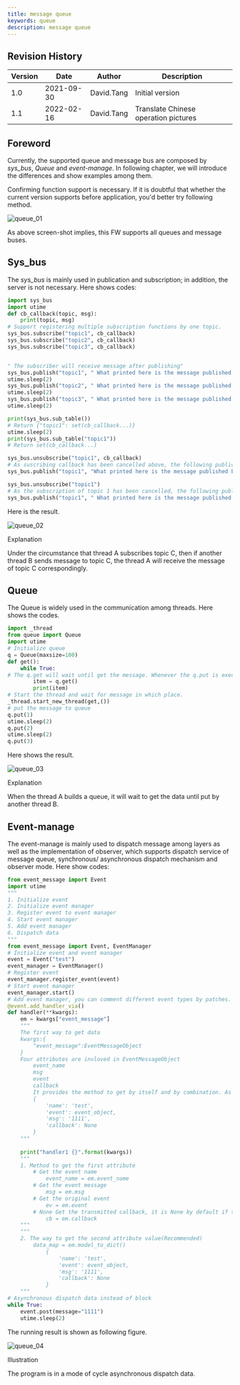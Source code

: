 ```yaml
---
title: message queue
keywords: queue
description: message queue
---
```

## Revision History

| Version | Date       | Author     | Description                          |
| ------- | ---------- | ---------- | ------------------------------------ |
| 1.0     | 2021-09-30 | David.Tang | Initial version                      |
| 1.1     | 2022-02-16 | David.Tang | Translate Chinese operation pictures |

## Foreword

Currently, the supported queue and message bus are composed by *sys_bus*, *Queue* and *event-manage*. In following chapter, we will introduce the differences and show examples among them. 

Confirming function support is necessary. If it is doubtful that whether the current version supports before application, you'd better try following method. 

![queue_01](media/queue_01.jpg)

As above screen-shot implies, this FW supports all queues and message buses. 



## Sys_bus

The *sys_bus* is mainly used in publication and subscription; in addition, the server is not necessary. Here shows codes: 

```python
import sys_bus
import utime 
def cb_callback(topic, msg):
    print(topic, msg)
# Support registering multiple subscription functions by one topic. 
sys_bus.subscribe("topic1", cb_callback)
sys_bus.subscribe("topic2", cb_callback)
sys_bus.subscribe("topic3", cb_callback)


" The subscriber will receive message after publishing"
sys_bus.publish("topic1", " What printed here is the message published by topic 1")
utime.sleep(2)
sys_bus.publish("topic2", " What printed here is the message published by topic 2")
utime.sleep(2)
sys_bus.publish("topic3", " What printed here is the message published by topic 3")
utime.sleep(2)

print(sys_bus.sub_table())
# Return {"topic1": set(cb_callback...)}
utime.sleep(2)
print(sys_bus.sub_table("topic1"))
# Return set(cb_callback...)

sys_bus.unsubscribe("topic1", cb_callback)
# As suscribing callback has been cancelled above, the following publication won' t slide into the former callback. That means: the subscribed message can still be received, however, there is no callback.  
sys_bus.publish("topic1", "What printed here is the message published by topic 1")

sys_bus.unsubscribe("topic1")
# As the subscription of topic 1 has been cancelled, the following publication won't receive any message. 
sys_bus.publish("topic1", " What printed here is the message published by topic 1")
```

Here is the result. 

![queue_02](media/queue_02.jpg)

Explanation

Under the circumstance that thread A subscribes topic C, then if another thread B sends message to topic C, the thread A will receive the message of topic C correspondingly.

## Queue

The Queue is widely used in the communication among threads.  Here shows the codes.

```python
import _thread
from queue import Queue
import utime
# Initialize queue
q = Queue(maxsize=100)
def get():
    while True:
# The q.get will wait until get the message. Whenever the q.put is executed, the q.get will delete block and carry on if influenced by relevant signal. 
        item = q.get()
        print(item)
# Start the thread and wait for message in which place. 
_thread.start_new_thread(get,())
# put the message to queue
q.put(1)
utime.sleep(2)
q.put(2)
utime.sleep(2)
q.put(3)
```

Here shows the result.

 ![queue_03](media/queue_03.jpg)

Explanation

When the thread A builds a queue, it will wait to get the data until put by another thread B. 

## Event-manage

The event-manage is mainly used to dispatch message among layers as well as the implementation of observer, which supports dispatch service of message queue, synchronous/ asynchronous dispatch mechanism and observer mode. Here show codes: 

```python
from event_message import Event
import utime
"""
1. Initialize event
2. Initialize event manager
3. Register event to event manager
4. Start event manager
5. Add event manager
6. Dispatch data
"""
from event_message import Event, EventManager
# Initialize event and event manager
event = Event("test")
event_manager = EventManager()
# Register event
event_manager.register_event(event)
# Start event manager
event_manager.start()
# Add event manager, you can comment different event types by patches. 
@event.add_handler_via()
def handler(**kwargs):
    em = kwargs["event_message"]
    """
    The first way to get data
    kwargs:{
        "event_message":EventMessageObject
    }
    Four attributes are invloved in EventMessageObject
        event_name
        msg
        event
        callback
        It provides the method to get by itself and by combination. As for getting by combination, following methods are available, the model_to_dict()will get the dictionary of combination. 
        {
            'name': 'test',
            'event': event_object,
            'msg': '1111',
            'callback': None
        }
    """
    
    print("handler1 {}".format(kwargs))
    """
    1. Method to get the first attribute
        # Get the event name
            event_name = em.event_name
        # Get the event message
            msg = em.msg
        # Get the original event
            ev = em.event
        # None Get the transmitted callback, it is None by default if there is no transmission. 
            cb = em.callback
    """
    """
    2. The way to get the second attribute value(Recommended)
        data_map = em.model_to_dict()
            {
                'name': 'test',
                'event': event_object,
                'msg': '1111',
                'callback': None
            }
    """
# Asynchronous dispatch data instead of block 
while True:
    event.post(message="1111")
    utime.sleep(2)
```

The running result is shown as following figure.

![queue_04](media/queue_04.jpg)

Illustration

The program is in a mode of cycle asynchronous dispatch data.



